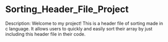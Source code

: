 # Sorting_Header_File_Project

Description:
Welcome to my project! This is a header file of sorting made in c language.
It allows users to quickly and easily sort their array by just including this header file in their code.
